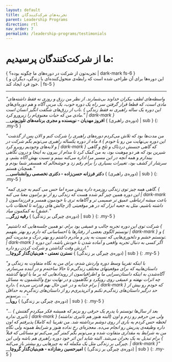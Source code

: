 ```yaml
---
layout: default
title: تجربه‌های شرکت‌کنندگان
parent: Leadership Programs
direction: rtl
nav_order: 7
permalink: /leadership-programs/testimonials
---
```


# ما از شرکت‌کنندگان پرسیدیم:
{ تجربه‌تون از شرکت در دوره‌های ما چگونه بوده؟ | dark-mark fs-6 }  
{ این دوره‌ها برای آن طراحی شده است که رابطه‌ی متحول‌کننده‌ای با زندگی، دیگران و خودِ فرد ایجاد کند. | fs-5 }

---


_"واسطه‌های لطف بیکران خداوند بی‌شمارند. از نظر من رزق و روزی نه فقط داشته‌های مادی است، که قطعا قرار گرفتن سر راه یک دوره خوب، یک مربی آگاه و هم دوره‌ای‌های ناب از رزق‌های شگفت انگیز انسان است. { این دوره یک ساله راهبری نه فقط زندگی مادی من که حیات معنوی‌ام را زیرورو کرد." | dark-mark }_  
__**افروز مهدیان - نویسنده و مجری برنامه‌های تلوزیونی** { (دوره‌ی راهبری) | sub }
{: .my-5 }

_"من مدت‌ها بود که تلاش می‌کردم دوره‌های راهبری را شرکت کنم و الان پس از گذشت ۸ ماه از دوره یکساله راهبری می‌تونم بگم شرکت در { این دوره بی‌نهایت من رو با خودم و لایه‌های وجودیم روبرو کرد | dark-mark } که گاهی جنسش دردناک و تلخ و گاهی شیرین بود که هر دو موهبت بود، به من کمک کرد تا مدام از بیرون به اینجا و درون نگاهی بیندازم و همه آنچه در این مسیر مرا اداره می‌کنه ببینم و نسبت بهش آگاه بشم، و سرشار از کشف بود، تغییرات بسیاری را برام رقم زد و خوشحالم که همسفر شما بودم و همچنان هستم."_  
__**دکتر فرزانه حسن‌زاده - دکتری تخصصی روانشناسی** { (دوره‌ی راهبری) | sub }
{: .my-5 }

_"گاهی همه چیز توی زندگی روزمره داره پیش میره اما حس می کنیم یه چیزی کمه. { این دوره همین چیز گم شده هست که زندگی رو از نو برامون معنا می کنه | dark-mark } باعث میشه ارتباطی عمیق تر صمیمی تر و آگاهانه تری با خودمون همسر و فرزندانمون داشته باشیم. مثل یه جعبه ابزار که در هر موقعیتی (از چالش های روزانه تا لحظات ناب عشق) به کمکمون میاد."_  
__**رقیه زرگر** { (دوره‌ی چیرگی بر زندگی) | sub }
{: .my-5 }

_"شرکت توی این دوره تجربه جالب و عمیقی بود برام. تو همین جلسه‌هایی که داشتیم { تونستم الگوی بعضی از رفتارها یا احساساتی که دارم رو بهتر بفهمم | dark-mark } و { تونستم خشم و دلخوری‌هایی که نسبت به پدر و مادرم داشتم رو بهتر درک و مدیریت کنم. | dark-mark } اگر کسی به دنبال تجربه واقعی و آماده شدن با خودش باشه، این دوره ارزش وقت گذاشتن و شرکت کردن رو داره."_  
__**نسترن نعمتی - هم‌بنیان‌گذار گروچا** { (دوره‌ی چیرگی بر زندگی) | sub }
{: .my-5 }

_"با اینکه تقریبا وسط دوره واردش شدم، برای من یه نگاه متفاوت به زندگی و داستان‌هاییه که برای  موقعیتهای مختلف زندگی‌م تا حالا ساخته‌م و در آینده می‌سازم. آگاه‌شدن به اینکه داستان‌سرایی ما و اطرافیانمون از رویدادهایی که بر ما یا اونها گذشته چه اثرات نهفته و عمیقی روی رویکرد و نگاهمون و در نهایت نوع واکنشمون به مسائل داره، { برام جذابه و در عین حال بهم قدرتی می‌ده | dark-mark } که خودم رو بیش از حد درگیر داستان‌های زندگی‌م نکنم  و اثرپذیری‌م رو از داستان‌های زندگی‌م به حداقل برسونم. ..."_  
__**رویا** { (دوره‌ی چیرگی بر زندگی) | sub }
{: .my-5 }

_"... { بعد از سال‌ها تونستم با پدرم یک حرفی رو بزنم که همیشه فکر میکردم گفتنش تاثیری نداره | dark-mark } (البته هنوز هم تاثیری نداشته) ولی من حرفم رو زدم و اون لحظه حس کردم یه باری از روی دوشم برداشته شد. من تقریبا (نه کاملا) پذیرفتم که اون داره وظیفه‌ی پدریش رو انجام می‌ده. معجزه‌ای رخ نداده هنوز و شرایط همونه ولی نگاه من به شرایط یه مقداری متفاوت شده و می‌تونم بگم کمتر گیر می‌کنم تو مسائلی که قبلاً برام تبدیل به یک بحران می‌شد. البته شاید این اثر خود دوره راهبری هم باشه ولی این { چیرگی بر زندگی مثل یک مکمله که یه چیزهایی رو بیشتر باز می‌کنه. | dark-mark }"_  
__**امیرحسین رضازاده - هم‌بنیان‌گذار گروچا** { (دوره‌ی چیرگی بر زندگی) | sub }
{: .my-5 }
